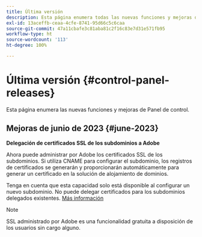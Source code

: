 ```yaml
---
title: Última versión
description: Esta página enumera todas las nuevas funciones y mejoras de Panel de control
exl-id: 13aceffb-ceaa-4cfe-8741-95d66c5c6caa
source-git-commit: 47a11cbafe3c81aba81c2f16c83e7d31e571fb95
workflow-type: ht
source-wordcount: '113'
ht-degree: 100%

---
```


# Última versión {#control-panel-releases}

Esta página enumera las nuevas funciones y mejoras de Panel de control.

## Mejoras de junio de 2023 {#june-2023}

**Delegación de certificados SSL de los subdominios a Adobe**

Ahora puede administrar por Adobe los certificados SSL de los subdominios. Si utiliza CNAME para configurar el subdominio, los registros de certificados se generarán y proporcionarán automáticamente para generar un certificado en la solución de alojamiento de dominios.

Tenga en cuenta que esta capacidad solo está disponible al configurar un nuevo subdominio. No puede delegar certificados para los subdominios delegados existentes. [Más información](../subdomains-certificates/using/setting-up-new-subdomain.md)

>[!NOTE]
>
>SSL administrado por Adobe es una funcionalidad gratuita a disposición de los usuarios sin cargo alguno.
